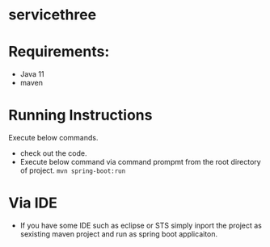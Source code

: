 # servicethree

# Requirements:
* Java 11
* maven

# Running Instructions
Execute below commands.

* check out the code.
* Execute below command via command prompmt from the root directory of project.
`mvn spring-boot:run `
# Via IDE
* If you have some IDE such as eclipse or STS simply inport the project as sexisting maven project and run as spring boot applicaiton.
